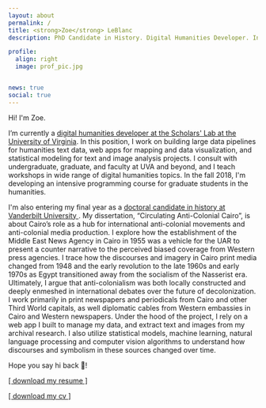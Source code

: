 ```yaml
---
layout: about
permalink: /
title: <strong>Zoe</strong> LeBlanc 
description: PhD Candidate in History. Digital Humanities Developer. Interested in media history, international organizations, and computational methods.

profile:
  align: right
  image: prof_pic.jpg


news: true
social: true
---
```

Hi! I'm Zoe.

I’m currently a <a href="http://scholarslab.org/people/zoe-leblanc/">digital humanities developer at the Scholars' Lab at the University of Virginia</a>. In this position, I work on building large data pipelines for humanities text data, web apps for mapping and data visualization, and statistical modeling for text and image analysis projects. I consult with undergraduate, graduate, and faculty at UVA and beyond, and I teach workshops in wide range of digital humanities topics. In the fall 2018, I'm developing an intensive programming course for graduate students in the humanities.

I'm also entering my final year as a <a href="https://as.vanderbilt.edu/history/bio/zoe-leblanc">doctoral candidate in history at Vanderbilt University </a>. My dissertation, “Circulating Anti-Colonial Cairo”, is about Cairo’s role as a hub for international anti-colonial movements and anti-colonial media production. I explore how the establishment of the Middle East News Agency in Cairo in 1955 was a vehicle for the UAR to present a counter narrative to the perceived biased coverage from Western press agencies. I trace how the discourses and imagery in Cairo print media changed from 1948 and the early revolution to the late 1960s and early 1970s as Egypt transitioned away from the socialism of the Nasserist era. Ultimately, I argue that anti-colonialism was both locally constructed and deeply enmeshed in international debates over the future of decolonization. I work primarily in print newspapers and periodicals from Cairo and other Third World capitals, as well diplomatic cables from Western embassies in Cairo and Western newspapers. Under the hood of the project, I rely on a web app I built to manage my data, and extract text and images from my archival research. I also utilize statistical models, machine learning, natural language processing and computer vision algorithms to understand how discourses and symbolism in these sources changed over time.
       

Hope you say hi back 👋!

<a href="{{site.baseurl}}/assets/docs/LeBlanc_Resume_2017.pdf" download>[ download my resume ]</a>

<a href="{{site.baseurl}}/assets/docs/LeBlanc_CV_2018.pdf" download>[ download my cv ]</a>

